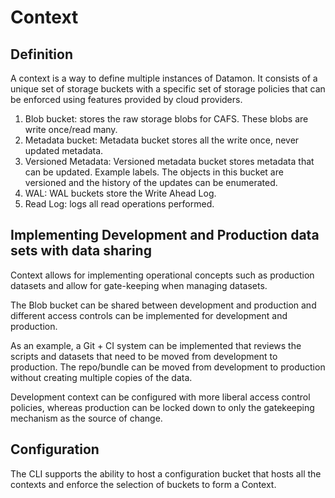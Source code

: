 # Context

## Definition

A context is a way to define multiple instances of Datamon. 
It consists of a unique set of storage buckets with a specific set of storage policies that can be enforced
using features provided by cloud providers.

1. Blob bucket: stores the raw storage blobs for CAFS. These blobs are write once/read many. 
2. Metadata bucket: Metadata bucket stores all the write once, never updated metadata.
3. Versioned Metadata: Versioned metadata bucket stores metadata that can be updated. Example labels.
The objects in this bucket are versioned and the history of the updates can be enumerated.
4. WAL: WAL buckets store the Write Ahead Log.
5. Read Log: logs all read operations performed.

## Implementing Development and Production data sets with data sharing

Context allows for implementing operational concepts such as production datasets and allow for 
gate-keeping when managing datasets.

The Blob bucket can be shared between development and production and different access controls can 
be implemented for development and production.

As an example, a Git + CI system can be implemented that reviews the scripts and datasets that need
to be moved from development to production. The repo/bundle can be moved from development to production
without creating multiple copies of the data.

Development context can be configured with more liberal access control policies, whereas production 
can be locked down to only the gatekeeping mechanism as the source of change.

## Configuration

The CLI supports the ability to host a configuration bucket that hosts all the contexts and enforce
the selection of buckets to form a Context.

